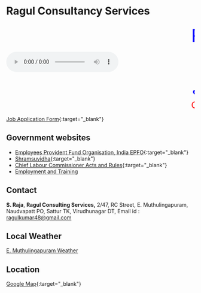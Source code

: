 # Ragul Consultancy Services 


<html>
<meta charset="utf-8">
<meta name="viewport" content="width=device-width, initial-scale=1, shrink-to-fit=no">
<marquee behavior="scroll" direction="left"> <font size="20" color="blue"> 
Ragul Consultancy Services </font></marquee>
</html>

<html>
<div class="col-sm-4">  
<div class="playcover">  
</div>
<p>
<audio controls autoplay="true">
<source src="http://51.15.86.61:8002/1">
</audio></p>
</div>
</html>

<html>
<marquee behavior="scroll" direction="left"> <font size="10" color="blue"> கம்பெனிக்கு ஆட்கள் தேவை, வாரம் மற்றும் மாத சம்பளம் வழங்கப்படும், மாநில மற்றும் மத்திய அரசு நிர்ணயிக்கப்பட்ட போனஸ் மற்றும் சலுகை வழங்கப்படும்</font></marquee>
</html>

<html>
<marquee behavior="scroll" direction="left"> <font size="5" color="red"> 	Company jobs, Salary weekly and Monthly Basis, PF and Bonus as per state and central Govenment rules and regulations ........   
</font></marquee>
</html>

[Job Application Form](resource/Application.html){:target="_blank"}

## Government websites
* [Employees Provident Fund Organisation, India EPFO](https://www.epfindia.gov.in/site_en/For_Employers.php){:target="_blank"}
* [Shramsuvidha](https://shramsuvidha.gov.in/home){:target="_blank"}
* [Chief Labour Commissioner Acts and Rules](https://clc.gov.in/clc/acts-rules/acts-and-rules-0){:target="_blank"}
* [Employment and Training](https://web.archive.org/web/20121027180903/http://www.detspiu.tn.gov.in/)

## Contact
**S. Raja**,
**Ragul Consulting Services,**
2/47, RC Street, E. Muthulingapuram, Naudvapatt PO, Sattur TK, Virudhunagar DT,
Email id : ragulkumar48@gmail.com 

## Local Weather
<html>
<a class="weatherwidget-io" href="https://forecast7.com/en/9d4177d92/emuthulingapuram/" data-label_1="E.MUTHULINGAPURAM" data-label_2="WEATHER" data-theme="original" >E. Muthulingapuram Weather</a>
<script>
!function(d,s,id){var js,fjs=d.getElementsByTagName(s)[0];if(!d.getElementById(id)){js=d.createElement(s);js.id=id;js.src='https://weatherwidget.io/js/widget.min.js';fjs.parentNode.insertBefore(js,fjs);}}(document,'script','weatherwidget-io-js');
</script>
</html>

## Location
[Google Map](https://www.google.co.il/maps/place/Ragul+Consulting+Services/@9.412831,77.9211541,155m/data=!3m2!1e3!4b1!4m13!1m7!3m6!1s0x3b06cb5201962cbb:0x22e3f3b4dbda1be3!2sE.Muthulingapuram,+Naduvapatti,+Tamil+Nadu+626203,+India!3b1!8m2!3d9.4142058!4d77.922816!3m4!1s0x3b06cbb3d624f5c3:0xc81b76f745ce1dd9!8m2!3d9.412831!4d77.9217013?hl=en&authuser=0){:target="_blank"}
